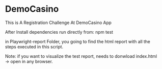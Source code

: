 # DemoCasino

This is A Registration Challenge At DemoCasino App


After Install dependencies run directly from: npm test 

in Playwright-report Folder, you going to find the html report with all the steps executed in this script. 

Note: if you want to visualize the test report, needs to donwload index.html -> open in any browser.
